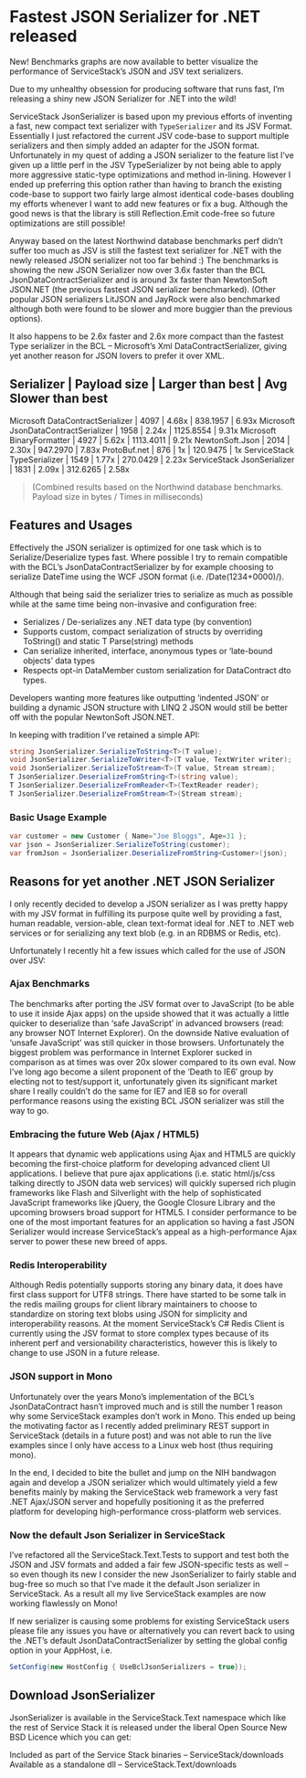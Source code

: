 # Fastest JSON Serializer for .NET released

New! Benchmarks graphs are now available to better visualize the performance of ServiceStack’s JSON and JSV text serializers.

Due to my unhealthy obsession for producing software that runs fast, I’m releasing a shiny new JSON Serializer for .NET into the wild!

ServiceStack JsonSerializer is based upon my previous efforts of inventing a fast, new compact text serializer with `TypeSerializer`
and its JSV Format. Essentially I just refactored the current JSV code-base to support multiple serializers and then simply added an
adapter for the JSON format. Unfortunately in my quest of adding a JSON serializer to the feature list I’ve given up a little perf in the JSV TypeSerializer by
not being able to apply more aggressive static-type optimizations and method in-lining.  However I ended up preferring this option rather than having to branch the existing code-base to support
two fairly large almost identical code-bases doubling my efforts whenever I want to add new features or fix a bug. Although the good news is that the library is still Reflection.Emit code-free
so future optimizations are still possible!

Anyway based on the latest Northwind database benchmarks perf didn’t suffer too much
as JSV is still the fastest text serializer for .NET with the newly released JSON serializer not too far behind :)
The benchmarks is showing the new JSON Serializer now over 3.6x faster than the BCL
JsonDataContractSerializer and is around 3x faster than NewtonSoft JSON.NET (the previous fastest JSON serializer benchmarked).
(Other popular JSON serializers LitJSON and JayRock were also benchmarked although both were found to be slower and more buggier than the previous options).

It also happens to be 2.6x faster and 2.6x more compact than the fastest Type serializer in the BCL – Microsoft’s Xml DataContractSerializer, giving yet another
reason for JSON lovers to prefer it over XML.

Serializer | Payload size | Larger than best | Avg Slower than best
-------------------------------------------------------------------
Microsoft DataContractSerializer | 4097 | 4.68x | 838.1957 | 6.93x
Microsoft JsonDataContractSerializer | 1958 | 2.24x | 1125.8554 | 9.31x
Microsoft BinaryFormatter | 4927 | 5.62x | 1113.4011 | 9.21x
NewtonSoft.Json | 2014 | 2.30x | 947.2970 | 7.83x
ProtoBuf.net | 876 | 1x | 120.9475 | 1x
ServiceStack TypeSerializer | 1549 | 1.77x | 270.0429 | 2.23x
ServiceStack JsonSerializer | 1831 | 2.09x | 312.6265 | 2.58x

> (Combined results based on the Northwind database benchmarks. Payload size in bytes / Times in milliseconds)

## Features and Usages

Effectively the JSON serializer is optimized for one task which is to Serialize/Deserialize types fast. Where possible I try to remain compatible with the BCL’s JsonDataContractSerializer by for example choosing to serialize DateTime using the WCF JSON format (i.e. /Date(1234+0000)/).

Although that being said the serializer tries to serialize as much as possible while at the same time being non-invasive and configuration free:


 - Serializes / De-serializes any .NET data type (by convention)
 - Supports custom, compact serialization of structs by overriding ToString() and static T Parse(string) methods
 - Can serialize inherited, interface, anonymous types or ‘late-bound objects’ data types
 - Respects opt-in DataMember custom serialization for DataContract dto types.

Developers wanting more features like outputting ‘indented JSON’ or building a dynamic JSON structure with LINQ 2 JSON would still be better off with the popular NewtonSoft JSON.NET.

In keeping with tradition I’ve retained a simple API:

```csharp
string JsonSerializer.SerializeToString<T>(T value);
void JsonSerializer.SerializeToWriter<T>(T value, TextWriter writer);
void JsonSerializer.SerializeToStream<T>(T value, Stream stream);
T JsonSerializer.DeserializeFromString<T>(string value);
T JsonSerializer.DeserializeFromReader<T>(TextReader reader);
T JsonSerializer.DeserializeFromStream<T>(Stream stream);
```

### Basic Usage Example

```csharp
var customer = new Customer { Name="Joe Bloggs", Age=31 };
var json = JsonSerializer.SerializeToString(customer);
var fromJson = JsonSerializer.DeserializeFromString<Customer>(json);
```

## Reasons for yet another .NET JSON Serializer

I only recently decided to develop a JSON serializer as I was pretty happy with my JSV format in fulfilling its purpose quite well by providing a fast, human readable, version-able, clean text-format ideal for .NET to .NET web services or for serializing any text blob (e.g. in an RDBMS or Redis, etc).

Unfortunately I recently hit a few issues which called for the use of JSON over JSV:

### Ajax Benchmarks

The benchmarks after porting the JSV format over to JavaScript (to be able to use it inside Ajax apps) on the upside showed that it was actually a little quicker to deserialize than ‘safe JavaScript’ in advanced browsers (read: any browser NOT Internet Explorer). On the downside Native evaluation of ‘unsafe JavaScript’ was still quicker in those browsers. Unfortunately the biggest problem was performance in Internet Explorer sucked in comparison as at times was over 20x slower compared to its own eval. Now I’ve long ago become a silent proponent of the ‘Death to IE6′ group by electing not to test/support it, unfortunately given its significant market share I really couldn’t do the same for IE7 and IE8 so for overall performance reasons using the existing BCL JSON serializer was still the way to go.

### Embracing the future Web (Ajax / HTML5)

It appears that dynamic web applications using Ajax and HTML5 are quickly becoming the first-choice platform for developing advanced client UI applications. I believe that pure ajax applications (i.e. static html/js/css talking directly to JSON data web services) will quickly supersed rich plugin frameworks like Flash and Silverlight with the help of sophisticated JavaScript frameworks like jQuery, the Google Closure Library and the upcoming browsers broad support for HTML5. I consider performance to be one of the most important features for an application so having a fast JSON Serializer would increase ServiceStack’s appeal as a high-performance Ajax server to power these new breed of apps.

### Redis Interoperability

Although Redis potentially supports storing any binary data, it does have first class support for UTF8 strings. There have started to be some talk in the redis mailing groups for client library maintainers to choose to standardize on storing text blobs using JSON for simplicity and interoperability reasons. At the moment ServiceStack’s C# Redis Client is currently using the JSV format to store complex types because of its inherent perf and versionability characteristics, however this is likely to change to use JSON in a future release.

### JSON support in Mono

Unfortunately over the years Mono’s implementation of the BCL’s JsonDataContract hasn’t improved much and is still the number 1 reason why some ServiceStack examples don’t work in Mono. This ended up being the motivating factor as I recently added preliminary REST support in ServiceStack (details in a future post) and was not able to run the live examples since I only have access to a Linux web host (thus requiring mono).

In the end, I decided to bite the bullet and jump on the NIH bandwagon again and develop a JSON serializer which would ultimately yield a few benefits mainly by making the ServiceStack web framework a very fast .NET Ajax/JSON server and hopefully positioning it as the preferred platform for developing high-performance cross-platform web services.

### Now the default Json Serializer in ServiceStack

I’ve refactored all the ServiceStack.Text.Tests to support and test both the JSON and JSV formats and added a fair few JSON-specific tests as well – so even though its new I consider the new JsonSerializer to fairly stable and bug-free so much so that I’ve made it the default Json serializer in ServiceStack. As a result all my live ServiceStack examples are now working flawlessly on Mono!

If new serializer is causing some problems for existing ServiceStack users please file any issues you have or alternatively you can revert back to using the .NET’s default JsonDataContractSerializer by setting the global config option in your AppHost, i.e.

```csharp
SetConfig(new HostConfig { UseBclJsonSerializers = true});
```

## Download JsonSerializer

JsonSerializer is available in the ServiceStack.Text namespace which like the rest of Service Stack it is released under the liberal Open Source New BSD Licence which you can get:

Included as part of the Service Stack binaries –  ServiceStack/downloads
Available as a standalone dll – ServiceStack.Text/downloads